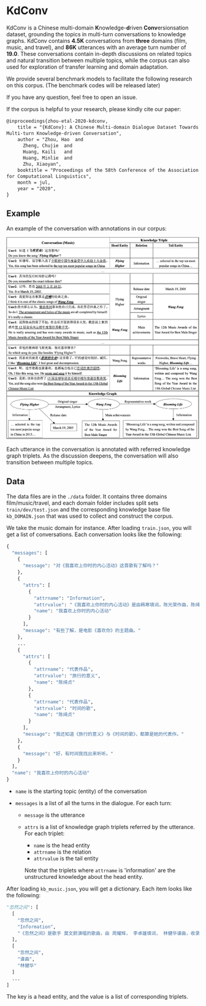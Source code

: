 # KdConv

KdConv is a Chinese multi-domain **K**nowledge-**d**riven **Conv**ersionsation dataset, grounding the topics in multi-turn conversations to knowledge graphs. KdConv contains **4.5K** conversations from **three** domains (film, music, and travel), and **86K** utterances with an average turn number of **19.0**. These conversations contain in-depth discussions on related topics and natural transition between multiple topics, while the corpus can also used for exploration of transfer learning and domain adaptation.

We provide several benchmark models to facilitate the following research on this corpus. (The benchmark codes will be released later)

If you have any question, feel free to open an issue.

If the corpus is helpful to your research, please kindly cite our paper:

```
@inproceedings{zhou-etal-2020-kdconv,
    title = "{KdConv}: A Chinese Multi-domain Dialogue Dataset Towards Multi-turn Knowledge-driven Conversation",
    author = "Zhou, Hao  and
      Zheng, Chujie  and
      Huang, Kaili   and
      Huang, Minlie  and
      Zhu, Xiaoyan",
    booktitle = "Proceedings of the 58th Conference of the Association for Computational Linguistics",
    month = jul,
    year = "2020",
}
```

## Example

An example of the conversation with annotations in our corpus:

![example](figs/example.png)

Each utterance in the conversation is annotated with referred knowledge graph triplets. As the discussion deepens, the conversation will also transition between multiple topics.

## Data

The data files are in the `./data` folder. It contains three domains film/music/travel, and each domain folder includes split sets  `train/dev/test.json` and the corresponding knowledge base file `kb_DOMAIN.json` that was used to collect and construct the corpus. 

We take the music domain for instance. After loading `train.json`, you will get a list of conversations. Each conversation looks like the following:

```python
{
  "messages": [
    {
      "message": "对《我喜欢上你时的内心活动》这首歌有了解吗？"
    },
    {
      "attrs": [
        {
          "attrname": "Information",
          "attrvalue": "《我喜欢上你时的内心活动》是由韩寒填词，陈光荣作曲，陈绮贞演唱的歌曲，作为电影《喜欢你》的主题曲于2017年4月10日首发。2018年，该曲先后提名第37届香港电影金像奖最佳原创电影歌曲奖、第7届阿比鹿音乐奖流行单曲奖。",
          "name": "我喜欢上你时的内心活动"
        }
      ],
      "message": "有些了解，是电影《喜欢你》的主题曲。"
    },
    ...
    {
      "attrs": [
        {
          "attrname": "代表作品",
          "attrvalue": "旅行的意义",
          "name": "陈绮贞"
        },
        {
          "attrname": "代表作品",
          "attrvalue": "时间的歌",
          "name": "陈绮贞"
        }
      ],
      "message": "我还知道《旅行的意义》与《时间的歌》，都算是她的代表作。"
    },
    {
      "message": "好，有时间我找出来听听。"
    }
  ],
  "name": "我喜欢上你时的内心活动"
}
```

- `name` is the starting topic (entity) of the conversation

- `messages` is a list of all the turns in the dialogue. For each turn:

  - `message` is the utterance

  - `attrs` is a list of knowledge graph triplets referred by the utterance. For each triplet:

    - `name` is the head entity
    - `attrname` is the relation
    - `attrvalue` is the tail entity

    Note that the triplets where `attrname` is 'information' are the unstructured knowledge about the head entity.

After loading `kb_music.json`, you will get a dictionary. Each item looks like the following:

```python
"忽然之间": [
  [
    "忽然之间",
    "Information",
    "《忽然之间》是歌手 莫文蔚演唱的歌曲，由 周耀辉， 李卓雄填词， 林健华谱曲，收录在莫文蔚1999年发行专辑《 就是莫文蔚》里。"
  ],
  [
    "忽然之间",
    "谱曲",
    "林健华"
  ]
  ...
]
```

The key is a head entity, and the value is a list of corresponding triplets. 


